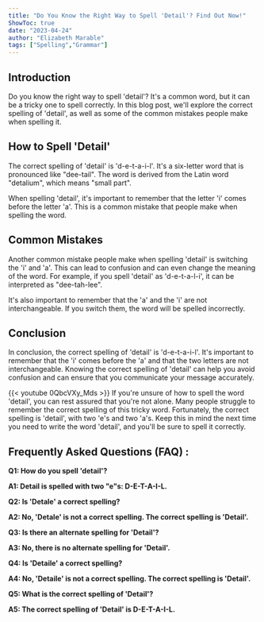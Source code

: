 ```yaml
---
title: "Do You Know the Right Way to Spell 'Detail'? Find Out Now!"
ShowToc: true 
date: "2023-04-24"
author: "Elizabeth Marable" 
tags: ["Spelling","Grammar"]
---
```

## Introduction
Do you know the right way to spell 'detail'? It's a common word, but it can be a tricky one to spell correctly. In this blog post, we'll explore the correct spelling of 'detail', as well as some of the common mistakes people make when spelling it. 

## How to Spell 'Detail'
The correct spelling of 'detail' is 'd-e-t-a-i-l'. It's a six-letter word that is pronounced like "dee-tail". The word is derived from the Latin word "detalium", which means "small part". 

When spelling 'detail', it's important to remember that the letter 'i' comes before the letter 'a'. This is a common mistake that people make when spelling the word. 

## Common Mistakes
Another common mistake people make when spelling 'detail' is switching the 'i' and 'a'. This can lead to confusion and can even change the meaning of the word. For example, if you spell 'detail' as 'd-e-t-a-l-i', it can be interpreted as "dee-tah-lee". 

It's also important to remember that the 'a' and the 'i' are not interchangeable. If you switch them, the word will be spelled incorrectly. 

## Conclusion
In conclusion, the correct spelling of 'detail' is 'd-e-t-a-i-l'. It's important to remember that the 'i' comes before the 'a' and that the two letters are not interchangeable. Knowing the correct spelling of 'detail' can help you avoid confusion and can ensure that you communicate your message accurately.

{{< youtube 0QbcVXy_Mds >}} 
If you're unsure of how to spell the word 'detail', you can rest assured that you're not alone. Many people struggle to remember the correct spelling of this tricky word. Fortunately, the correct spelling is 'detail', with two 'e's and two 'a's. Keep this in mind the next time you need to write the word 'detail', and you'll be sure to spell it correctly.

## Frequently Asked Questions (FAQ) :
**Q1: How do you spell 'detail'?**

**A1: Detail is spelled with two "e"s: D-E-T-A-I-L.**

**Q2: Is 'Detale' a correct spelling?**

**A2: No, 'Detale' is not a correct spelling. The correct spelling is 'Detail'.**

**Q3: Is there an alternate spelling for 'Detail'?**

**A3: No, there is no alternate spelling for 'Detail'.**

**Q4: Is 'Detaile' a correct spelling?**

**A4: No, 'Detaile' is not a correct spelling. The correct spelling is 'Detail'.**

**Q5: What is the correct spelling of 'Detail'?**

**A5: The correct spelling of 'Detail' is D-E-T-A-I-L.**





